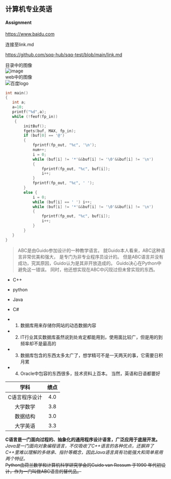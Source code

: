 
## 计算机专业英语
#### Assignment
https://www.baidu.com

连接至link.md

https://github.com/sqq-hub/sqq-test/blob/main/link.md


目录中的图像<br />
![image](https://github.com/sqq-hub/sqq-test/blob/main/Img/monkey.jpg)<br />
web中的图像<br />
![百度logo](https://www.baidu.com/img/bd_logo1.png)
```C
int main()
{
   int a;
   a=10;
   printf("%d",a);
   while (!feof(fp_in))
	{
		initBuf();
		fgets(buf, MAX, fp_in);
		if (buf[0] == '@')
		{
			fprintf(fp_out, "%c", '\n');
			num++;
			i = 0;
			while (buf[i] != '*'&&buf[i] != '\0'&&buf[i] != '\n')
			{
				fprintf(fp_out, "%c", buf[i]);
				i++;
			}
			fprintf(fp_out, "%c", ' ');
		}
		else {
			i = 0;
			while (buf[i] == ' ') i++;
			while (buf[i] != '*'&&buf[i] != '\0'&&buf[i] != '\n')
			{
				fprintf(fp_out, "%c", buf[i]);
				i++;
			}
		}
   }
}
```

>ABC是由Guido参加设计的一种教学语言。
>就Guido本人看来，ABC这种语言非常优美和强大，
>是专门为非专业程序员设计的。
>但是ABC语言并没有成功，究其原因，Guido认为是其非开放造成的。
>Guido决心在Python中避免这一错误。
>同时，他还想实现在ABC中闪现过但未曾实现的东西。

* C++
* python
* Java
* C#

* 1. 数据库用来存储你网站的动态数据内容
* 2. IT行业其实数据库虽然说到处肯定都能用到，使用面比较广，但是用的到频率却不是最高的
* 3. 数据库包含的东西太多太广了，想学精可不是一天两天的事，它需要日积月累
* 4. Oracle中包容的东西很多，技术资料上百本。 当然，英语和日语都要好

|学科|绩点|
|:----:|:----:|
|C语言程序设计|4.0|
|大学数学|3.8|
|数据结构|3.0|
|大学英语|3.3|

**C语言是一门面向过程的、抽象化的通用程序设计语言，广泛应用于底层开发。**<br />
*Java是一门面向对象编程语言，不仅吸收了C++语言的各种优点，还摒弃了C++里难以理解的多继承、指针等概念，因此Java语言具有功能强大和简单易用两个特征。*<br />
~~Python由荷兰数学和计算机科学研究学会的Guido van Rossum 于1990 年代初设计，作为一门叫做ABC语言的替代品。~~<br />



